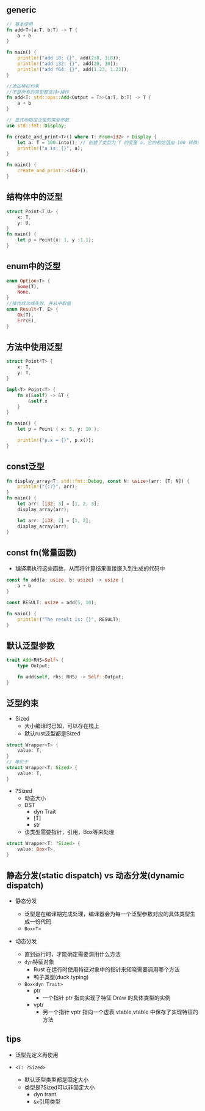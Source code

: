 

## generic
```rust
// 基本使用
fn add<T>(a:T, b:T) -> T {
    a + b
}

fn main() {
    println!("add i8: {}", add(2i8, 3i8));
    println!("add i32: {}", add(20, 30));
    println!("add f64: {}", add(1.23, 1.23));
}

//添加特征约束
//不是所有的类型都支持+操作
fn add<T: std::ops::Add<Output = T>>(a:T, b:T) -> T {
    a + b
}

// 显式地指定泛型的类型参数
use std::fmt::Display;

fn create_and_print<T>() where T: From<i32> + Display {
    let a: T = 100.into(); // 创建了类型为 T 的变量 a，它的初始值由 100 转换而来
    println!("a is: {}", a);
}

fn main() {
    create_and_print::<i64>();
}
```

## 结构体中的泛型
```rust
struct Point<T,U> {
    x: T,
    y: U,
}
fn main() {
    let p = Point{x: 1, y :1.1};
}
```

## enum中的泛型
```rust
enum Option<T> {
    Some(T),
    None,
}
//操作成功或失败，并从中取值
enum Result<T, E> {
    Ok(T),
    Err(E),
}
```

## 方法中使用泛型
```rust
struct Point<T> {
    x: T,
    y: T,
}

impl<T> Point<T> {
    fn x(&self) -> &T {
        &self.x
    }
}

fn main() {
    let p = Point { x: 5, y: 10 };

    println!("p.x = {}", p.x());
}
```

## const泛型
```rust
fn display_array<T: std::fmt::Debug, const N: usize>(arr: [T; N]) {
    println!("{:?}", arr);
}
fn main() {
    let arr: [i32; 3] = [1, 2, 3];
    display_array(arr);

    let arr: [i32; 2] = [1, 2];
    display_array(arr);
}
```

## const fn(常量函数)
+ 编译期执行这些函数，从而将计算结果直接嵌入到生成的代码中
```rust
const fn add(a: usize, b: usize) -> usize {
    a + b
}

const RESULT: usize = add(5, 10);

fn main() {
    println!("The result is: {}", RESULT);
}
```

## 默认泛型参数
```rust
trait Add<RHS=Self> {
    type Output;

    fn add(self, rhs: RHS) -> Self::Output;
}

```

## 泛型约束
+ Sized
    + 大小编译时已知，可以存在栈上
    + 默认rust泛型都是Sized
```rust
struct Wrapper<T> {
    value: T,
}
// 等价于
struct Wrapper<T: Sized> {
    value: T,
}

```

+ ?Sized
    + 动态大小
    + DST
        + dyn Trait
        + [T]
        + str
    + 该类型需要指针，引用，Box等来处理
```rust
struct Wrapper<T: ?Sized> {
    value: Box<T>,
}
```

## 静态分发(static dispatch) vs 动态分发(dynamic dispatch)

+ 静态分发
    + 泛型是在编译期完成处理，编译器会为每一个泛型参数对应的具体类型生成一份代码
    + `Box<T>`

+ 动态分发
    + 直到运行时，才能确定需要调用什么方法
    + `dyn`特征对象
        + Rust 在运行时使用特征对象中的指针来知晓需要调用哪个方法
        + 鸭子类型(duck typing)
    + `Box<dyn Trait>`
        + ptr
            + 一个指针 ptr 指向实现了特征 Draw 的具体类型的实例
        + vptr
            + 另一个指针 vptr 指向一个虚表 vtable,vtable 中保存了实现特征的方法

## tips
+ 泛型<T>先定义再使用

+ `<T: ?Sized>`
    + 默认泛型类型都是固定大小
    + 类型是?Sized可以非固定大小
        + dyn trant
        + `&x`引用类型